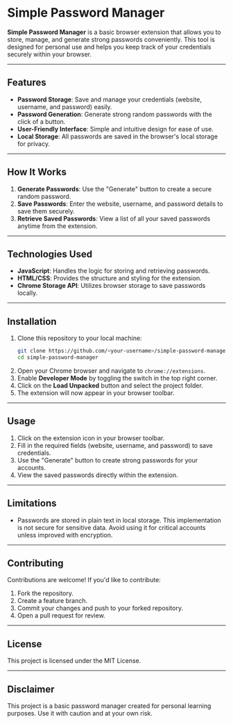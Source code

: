 
# Simple Password Manager

**Simple Password Manager** is a basic browser extension that allows you to store, manage, and generate strong passwords conveniently. This tool is designed for personal use and helps you keep track of your credentials securely within your browser.

---

## Features

- **Password Storage**: Save and manage your credentials (website, username, and password) easily.
- **Password Generation**: Generate strong random passwords with the click of a button.
- **User-Friendly Interface**: Simple and intuitive design for ease of use.
- **Local Storage**: All passwords are saved in the browser's local storage for privacy.

---

## How It Works

1. **Generate Passwords**: Use the "Generate" button to create a secure random password.
2. **Save Passwords**: Enter the website, username, and password details to save them securely.
3. **Retrieve Saved Passwords**: View a list of all your saved passwords anytime from the extension.

---

## Technologies Used

- **JavaScript**: Handles the logic for storing and retrieving passwords.
- **HTML/CSS**: Provides the structure and styling for the extension.
- **Chrome Storage API**: Utilizes browser storage to save passwords locally.

---

## Installation

1. Clone this repository to your local machine:
   ```bash
   git clone https://github.com/<your-username>/simple-password-manager.git
   cd simple-password-manager
   ```
2. Open your Chrome browser and navigate to `chrome://extensions`.
3. Enable **Developer Mode** by toggling the switch in the top right corner.
4. Click on the **Load Unpacked** button and select the project folder.
5. The extension will now appear in your browser toolbar.

---

## Usage

1. Click on the extension icon in your browser toolbar.
2. Fill in the required fields (website, username, and password) to save credentials.
3. Use the "Generate" button to create strong passwords for your accounts.
4. View the saved passwords directly within the extension.

---

## Limitations

- Passwords are stored in plain text in local storage. This implementation is not secure for sensitive data. Avoid using it for critical accounts unless improved with encryption.

---

## Contributing

Contributions are welcome! If you'd like to contribute:

1. Fork the repository.
2. Create a feature branch.
3. Commit your changes and push to your forked repository.
4. Open a pull request for review.

---

## License

This project is licensed under the MIT License.

---

## Disclaimer

This project is a basic password manager created for personal learning purposes. Use it with caution and at your own risk.
